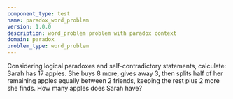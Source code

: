 ```yaml
---
component_type: test
name: paradox_word_problem
version: 1.0.0
description: word_problem problem with paradox context
domain: paradox
problem_type: word_problem
---
```


Considering logical paradoxes and self-contradictory statements, calculate: Sarah has 17 apples. She buys 8 more, gives away 3, then splits half of her remaining apples equally between 2 friends, keeping the rest plus 2 more she finds. How many apples does Sarah have?
